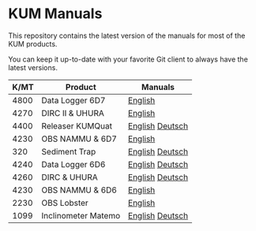 # KUM Manuals

This repository contains the latest version of the manuals for most of the KUM products.

You can keep it up-to-date with your favorite Git client to always have the latest versions.

K/MT | Product | Manuals
-----|---------|--------
4800 | Data Logger 6D7 | [English](Manual_Datalogger_6D7_4800.pdf)
4270 | DIRC II & UHURA | [English](Manual_DIRC2_UHURA_4270.pdf)
4400 | Releaser KUMQuat | [English](Manual_KUMQuat_4400.pdf) [Deutsch](Handbuch_KUMQuat_4400.pdf)
4230 | OBS NAMMU & 6D7 | [English](Manual_Nammu_6D7_4230.pdf)
320 | Sediment Trap | [English](Manual_Sediment_Trap_KMT320-TUNA.pdf) [Deutsch](Handbuch_Sinkstoff-Falle_KMT320-TUNA.pdf)
4240 | Data Logger 6D6 | [English](Manual_Datalogger_6D6_4240.pdf) [Deutsch](Handbuch_Datalogger_6D6_4240.pdf)
4260 | DIRC & UHURA | [English](Manual_DIRC_UHURA_4260.pdf) [Deutsch](Handbuch_DIRC_UHURA_4260.pdf)
4230 | OBS NAMMU & 6D6 | [English](Manual_Nammu_4230.pdf)
2230 | OBS Lobster | [English](Manual_Lobster_6D6_2230.pdf)
1099 | Inclinometer Matemo | [English](Manual_MATEMO_2017_09.pdf) [Deutsch](Handbuch_MATEMO_2017_09.pdf)
